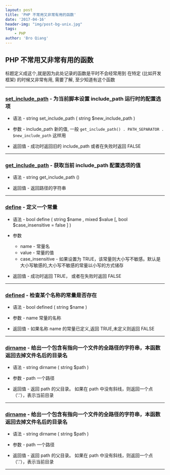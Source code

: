 ```yaml
---
layout: post
title: 'PHP 不常用又非常有用的函数'
date: '2017-04-16'
header-img: "img/post-bg-unix.jpg"
tags:
    - PHP
author: 'Bro Qiang'
---
```


## PHP 不常用又非常有用的函数

标题定义成这个,就是因为此处记录的函数是平时不会经常用到
在特定 (比如开发框架) 的时候又非常有用, 需要了解, 至少知道有这个函数

---

### [set_include_path](http://php.net/manual/zh/function.set-include-path.php) - 为当前脚本设置 include_path 运行时的配置选项

- 语法 - string set_include_path ( string $new_include_path )

- 参数 - include_path 新的值, 一般 `get_include_path() . PATH_SEPARATOR . $new_include_path` 这样用

- 返回值 - 成功时返回旧的 include_path 或者在失败时返回 FALSE

---

### [get_include_path](http://php.net/manual/zh/function.get-include-path.php) - 获取当前 include_path 配置选项的值

- 语法 - string get_include_path ()

- 返回值 - 返回路径的字符串

---

### [define](http://php.net/manual/zh/function.define.php) - 定义一个常量

- 语法 - bool define ( string $name , mixed $value [, bool $case_insensitive = false ] )

- 参数
    - name - 常量名    
    - value - 常量的值
    - case_insensitive - 如果设置为 TRUE，该常量则大小写不敏感。默认是大小写敏感的,大小写不敏感的常量以小写的方式储存
    
- 返回值 - 成功时返回 TRUE， 或者在失败时返回 FALSE

---

### [defined](http://php.net/manual/zh/function.defined.php) - 检查某个名称的常量是否存在

- 语法 - bool defined ( string $name )

- 参数 - name 常量的名称

- 返回值 - 如果名称 name 的常量已定义,返回 TRUE,未定义则返回 FALSE

---

### [dirname](http://php.net/manual/zh/function.dirname.php) - 给出一个包含有指向一个文件的全路径的字符串，本函数返回去掉文件名后的目录名

- 语法 - string dirname ( string $path )

- 参数 - path 一个路径

- 返回值 - 返回 path 的父目录。 如果在 path 中没有斜线，则返回一个点（'.'），表示当前目录

---

### [dirname](http://php.net/manual/zh/function.dirname.php) - 给出一个包含有指向一个文件的全路径的字符串，本函数返回去掉文件名后的目录名

- 语法 - string dirname ( string $path )

- 参数 - path 一个路径

- 返回值 - 返回 path 的父目录。 如果在 path 中没有斜线，则返回一个点（'.'），表示当前目录

---


        


